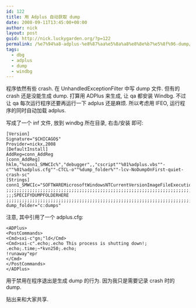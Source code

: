 ```yaml
---
id: 122
title: 用 Adplus 自动获取 dump
date: 2008-09-11T13:45:00+00:00
author: nick
layout: post
guid: http://nick.luckygarden.org/?p=122
permalink: /%e7%94%a8-adplus-%e8%87%aa%e5%8a%a8%e8%8e%b7%e5%8f%96-dump/
tags:
  - dbg
  - adplus
  - dump
  - windbg
---
```

程序依然有些 crash. 在 UnhandledExceptionFilter 中写 dump 文件. 但有的 crash 还是没能生成 dump. 打算用 ADPlus 来生成, 让 qa 都安装 Windbg. 不过让 qa 每次运行程序还要再运行一下 adplus 还是麻烦. 所以考虑用 IFEO, 运行程序的同时自动加载 adplus.

写成了一个 inf 文件, 放到 windbg 所在目录, 右击/安装 即可:</div>
	
	[Version]
	Signature="$CHICAGO$"
	Provider=nickx,2008
	[DefaultInstall]
	AddReg=conn_AddReg
	[conn_AddReg]
	hklm,"%conn1_SMWCIc%","debugger",,"cscript""%01%adplus.vbs""-c""%01%adplus.cfg""-CTCL-o""%dump_folder%""-lcv-NoDumpOnFirst-quiet-crash-sc"
	[Strings]
	conn1_SMWCIc="SOFTWAREMicrosoftWindowsNTCurrentVersionImageFileExecutionOptionsyourprogram.exe"
	;;;;;;;;;;;;;;;;;;;;;;;;;;;;;;;;;;;;;;;;;;;;;;;;;;;;;;;;;;;;;;;;;;;;;;;;;;;;;;;
	;;;SPECIFYDUMPFOLDERHERE
	;;;;;;;;;;;;;;;;;;;;;;;;;;;;;;;;;;;;;;;;;;;;;;;;;;;;;;;;;;;;;;;;;;;;;;;;;;;;;;;
	dump_folder="c:dumps"
	
注意, 其中引用了一个 adplus.cfg:
	
	<ADPlus>
	<PostCommands>
	<Cmd>sxi-c"gn;"ld</Cmd>
	<Cmd>sxi-c".echo;.echo This process is shutting down!;
	.echo;.time;~*kvn250;.echo;
	!runaway"epr
	</Cmd>
	</PostCommands>
	</ADPlus>


用于禁用在程序退出是生成 dump 的行为. 因为我只是需要记录 crash 时的 dump.

<div>贴出来和大家共享.</div>
